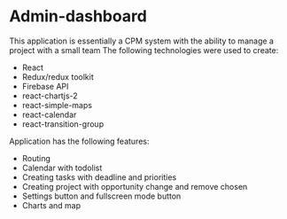 # Admin-dashboard

This application is essentially a CPM system with the ability to manage a project with a small team
The following technologies were used to create:

- React
- Redux/redux toolkit
- Firebase API
- react-chartjs-2
- react-simple-maps
- react-calendar
- react-transition-group

Application has the following features:
- Routing
- Calendar with todolist
- Creating tasks with deadline and priorities
- Creating project with opportunity change and remove chosen
- Settings button and fullscreen mode button
- Charts and map
